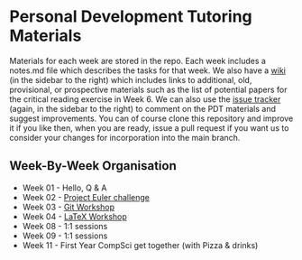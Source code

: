 # Personal Development Tutoring Materials

Materials for each week are stored in the repo. Each week includes a notes.md file which describes the tasks for that week. We also have a [wiki](https://github.com/siwells/pdt_materials/wiki) (in the sidebar to the right) which includes links to additional, old, provisional, or prospective materials such as the list of potential papers for the critical reading exercise in Week 6. We can also use the [issue tracker](https://github.com/siwells/pdt_materials/issues) (again, in the sidebar to the right) to comment on the PDT materials and suggest improvements. You can of course clone this repository and improve it if you like then, when you are ready, issue a pull request if you want us to consider your changes for incorporation into the main branch.

## Week-By-Week Organisation
+ Week 01 - Hello, Q & A 
+ Week 02 - [Project Euler challenge](https://github.com/siwells/pdt_materials/tree/master/project.euler)
+ Week 03 - [Git Workshop](https://github.com/siwells/pdt_materials/tree/master/git.workshop)
+ Week 04 - [LaTeX Workshop](https://github.com/siwells/pdt_materials/tree/master/latex.workshop) 
+ Week 08 - 1:1 sessions
+ Week 09 - 1:1 sessions
+ Week 11 - First Year CompSci get together (with Pizza & drinks)

